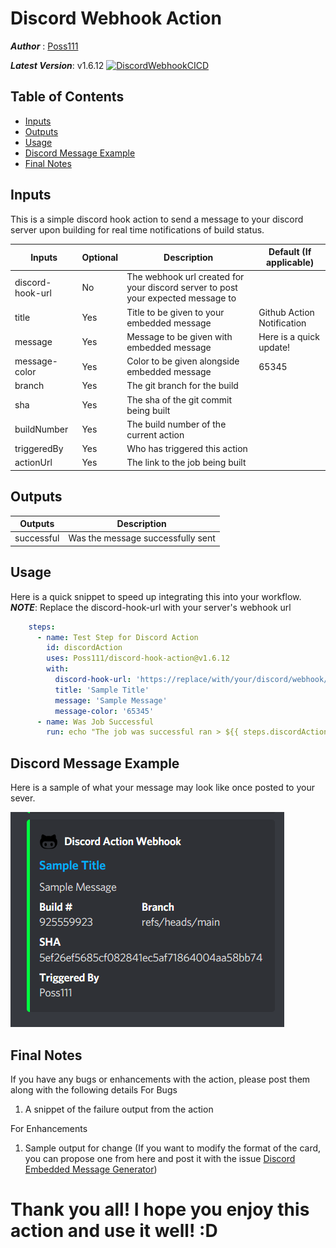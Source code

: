 # Discord Webhook Action

***Author***        : [Poss111](https://github.com/Poss111)

***Latest Version***: v1.6.12 [![DiscordWebhookCICD](https://github.com/Poss111/discord-hook-action/actions/workflows/main.yml/badge.svg?branch=v1.6.12)](https://github.com/Poss111/discord-hook-action/actions/workflows/main.yml)

## Table of Contents
- [Inputs](#Inputs)  
- [Outputs](#Outputs)   
- [Usage](#Usage)   
- [Discord Message Example](#discord-message-example)   
- [Final Notes](#final-notes)

## Inputs

<a id="Inputs"></a>

This is a simple discord hook action to send a message to your discord server upon building for real time notifications of build status.

| Inputs | Optional | Description | Default (If applicable) |
| -------- | ----------- | ------ | ----------------------- |
| discord-hook-url | No | The webhook url created for your discord server to post your expected message to | |
| title | Yes | Title to be given to your embedded message | Github Action Notification |
| message | Yes | Message to be given with embedded message | Here is a quick update! |
| message-color | Yes | Color to be given alongside embedded message | 65345 | 
| branch | Yes | The git branch for the build | <Name of your current branch> |
| sha | Yes | The sha of the git commit being built | <Sha of your current commit> |
| buildNumber | Yes | The build number of the current action | <Number of build> | 
| triggeredBy | Yes | Who has triggered this action | <Who it was triggered by> |
| actionUrl | Yes | The link to the job being built | <The link to your job> |

## Outputs

<a id="Outputs"></a>

| Outputs | Description |
| -------- | ------ |
| successful | Was the message successfully sent |

## Usage

<a id="Usage"></a>

Here is a quick snippet to speed up integrating this into your workflow. ***NOTE***: Replace the discord-hook-url with your server's webhook url
```yaml
    steps:
      - name: Test Step for Discord Action
        id: discordAction
        uses: Poss111/discord-hook-action@v1.6.12
        with:
          discord-hook-url: 'https://replace/with/your/discord/webhook/url'
          title: 'Sample Title'
          message: 'Sample Message'
          message-color: '65345'
      - name: Was Job Successful
        run: echo "The job was successful ran > ${{ steps.discordAction.outputs.successful }}"
```


## Discord Message Example

<a id="discord-message-example"></a>

Here is a sample of what your message may look like once posted to your sever.

![Sample Discord Embedded Message](SampleDiscordEmbeddedMessage.png)

## Final Notes

<a id="final-notes"></a>

If you have any bugs or enhancements with the action, please post them along with the following details
For Bugs
1. A snippet of the failure output from the action

For Enhancements
1. Sample output for change (If you want to modify the format of the card, you can propose one from here and post it with the issue [Discord Embedded Message Generator](https://cog-creators.github.io/discord-embed-sandbox))


# Thank you all! I hope you enjoy this action and use it well! :D
